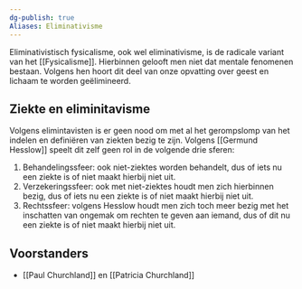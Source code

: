 ```yaml
---
dg-publish: true
Aliases: Eliminativisme
---
```

Eliminativistisch fysicalisme, ook wel eliminativisme, is de radicale variant van het [[Fysicalisme]]. Hierbinnen gelooft men niet dat mentale fenomenen bestaan. Volgens hen hoort dit deel van onze opvatting over geest en lichaam te worden geëlimineerd.

## Ziekte en eliminitavisme
Volgens elimintavisten is er geen nood om met al het gerompslomp van het indelen en definiëren van ziekten bezig te zijn. Volgens [[Germund Hesslow]] speelt dit zelf geen rol in de volgende drie sferen:
1. Behandelingssfeer: ook niet-ziektes worden behandelt, dus of iets nu een ziekte is of niet maakt hierbij niet uit.
2. Verzekeringssfeer: ook met niet-ziektes houdt men zich hierbinnen bezig, dus of iets nu een ziekte is of niet maakt hierbij niet uit.
3. Rechtssfeer: volgens Hesslow houdt men zich toch meer bezig met het inschatten van ongemak om rechten te geven aan iemand, dus of dit nu een ziekte is of niet maakt hierbij niet uit.
## Voorstanders
- [[Paul Churchland]] en [[Patricia Churchland]]